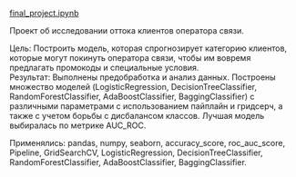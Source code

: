 [14]: https://github.com/ponandrew100/y_praktikum/blob/master/final_project/final_project.ipynb  


[final_project.ipynb][14]  

Проект об исследовании оттока клиентов оператора связи.  

Цель: Построить модель, которая спрогнозирует категорию клиентов, которые могут покинуть оператора связи, чтобы им вовремя предлагать промокоды и специальные условия.  
Результат: Выполнены предобработка и анализ данных. Построены множество моделей (LogisticRegression, DecisionTreeClassifier, RandomForestClassifier, AdaBoostClassifier, BaggingClassifier) с различными параметрами с использованием пайплайн и гридсерч, а также с учетом борьбы с дисбалансом классов. Лучшая модель выбиралась по метрике AUC_ROC. 

Применялись: pandas, numpy, seaborn, accuracy_score, roc_auc_score, Pipeline, GridSearchCV, LogisticRegression, DecisionTreeClassifier, RandomForestClassifier, AdaBoostClassifier, BaggingClassifier.
